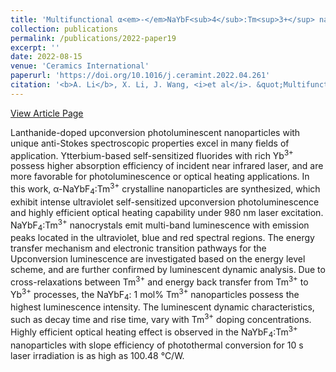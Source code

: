 ```yaml
---
title: 'Multifunctional α<em>-</em>NaYbF<sub>4</sub>:Tm<sup>3+</sup> nanocrystals with intense ultraviolet self-sensitized upconversion luminescence and highly efficient optical heating'
collection: publications
permalink: /publications/2022-paper19
excerpt: ''
date: 2022-08-15
venue: 'Ceramics International'
paperurl: 'https://doi.org/10.1016/j.ceramint.2022.04.261'
citation: '<b>A. Li</b>, X. Li, J. Wang, <i>et al</i>. &quot;Multifunctional α<em>-</em>NaYbF<sub>4</sub>:Tm<sup>3+</sup> nanocrystals with intense ultraviolet self-sensitized upconversion luminescence and highly efficient optical heating&quot;, <i>Ceramics International</i>, 2022, 48(16): 22961-22966.'
---
```

[View Article Page](https://www.sciencedirect.com/science/article/pii/S0272884222014614)

Lanthanide-doped upconversion photoluminescent nanoparticles with unique anti-Stokes spectroscopic properties excel in many fields of application. Ytterbium-based self-sensitized fluorides with rich Yb<sup>3+</sup> possess higher absorption efficiency of incident near infrared laser, and are more favorable for photoluminescence or optical heating applications. In this work, α-NaYbF<sub>4</sub>:Tm<sup>3+</sup> crystalline nanoparticles are synthesized, which exhibit intense ultraviolet self-sensitized upconversion photoluminescence and highly efficient optical heating capability under 980 nm laser excitation. NaYbF<sub>4</sub>:Tm<sup>3+</sup> nanocrystals emit multi-band luminescence with emission peaks located in the ultraviolet, blue and red spectral regions. The energy transfer mechanism and electronic transition pathways for the Upconversion luminescence are investigated based on the energy level scheme, and are further confirmed by luminescent dynamic analysis. Due to cross-relaxations between Tm<sup>3+</sup> and energy back transfer from Tm<sup>3+</sup> to Yb<sup>3+</sup> processes, the NaYbF<sub>4</sub>: 1 mol% Tm<sup>3+</sup> nanoparticles possess the highest luminescence intensity. The luminescent dynamic characteristics, such as decay time and rise time, vary with Tm<sup>3+</sup> doping concentrations. Highly efficient optical heating effect is observed in the NaYbF<sub>4</sub>:Tm<sup>3+</sup> nanoparticles with slope efficiency of photothermal conversion for 10 s laser irradiation is as high as 100.48 °C/W.
